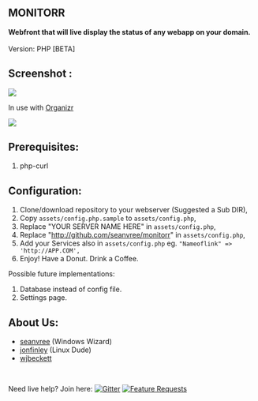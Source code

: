 
## MONITORR


<b>Webfront that will live display the status of any webapp on your domain. </b>
<br>
<br>
Version:  PHP [BETA]



## Screenshot :

<img src="https://i.imgur.com/88eAAKK.png[/img]">

In use with [Organizr](https://github.com/causefx/Organizr)

<img src="https://i.imgur.com/VdcgPHs.png[/img]">


## Prerequisites:
1) php-curl

## Configuration:
1) Clone/download repository to your webserver (Suggested a Sub DIR),
2) Copy `assets/config.php.sample` to `assets/config.php`,
2) Replace  "YOUR SERVER NAME HERE" in `assets/config.php`, 
3) Replace  "http://github.com/seanvree/monitorr" in `assets/config.php`, 
4) Add your Services also in `assets/config.php`
	eg. `"Nameoflink" => 'http://APP.COM',`
5) Enjoy! Have a Donut. Drink a Coffee. 

Possible future implementations:
1) Database instead of config file.
2) Settings page.

## About Us:
- [seanvree](https://github.com/seanvree) (Windows Wizard)
- [jonfinley](https://github.com/jonfinley) (Linux Dude)
- [wjbeckett](https://github.com/wjbeckett)

<br>



Need live help?  Join here: [![Gitter](https://badges.gitter.im/Monitorr/chat.svg)](https://gitter.im/Monitorr/Chat)
[![Feature Requests](http://feathub.com/Monitorr/Monitorr?format=svg)](http://feathub.com/Monitorr/Monitorr)









